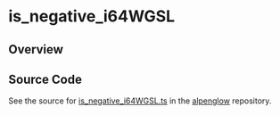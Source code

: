 # is_negative_i64WGSL

## Overview





## Source Code

See the source for [is_negative_i64WGSL.ts](https://github.com/phetsims/alpenglow/blob/main/js/webgpu/wgsl/math/is_negative_i64WGSL.ts) in the [alpenglow](https://github.com/phetsims/alpenglow) repository.

